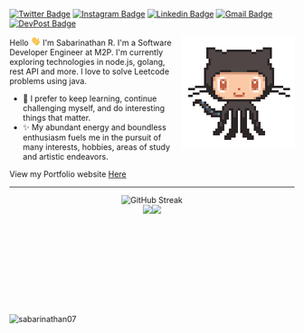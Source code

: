 <!-- <h2> 𝐇𝐞𝐥𝐥𝐨 &nbsp; 𝐭𝐡𝐞𝐫𝐞, &nbsp; 𝐟𝐞𝐥𝐥𝐨𝐰 &nbsp;<𝚌𝚘𝚍𝚎𝚛𝚜/>! &nbsp; <img src="https://github.com/Sabarinathan07/Sabarinathan07/blob/main/assets/Hi.gif?raw=true" width="20px"></h2> -->

[![Twitter Badge](https://img.shields.io/twitter/url?url=https%3A%2F%2Ftwitter.com%2Fsabari_nathan07&label=%40sabari_nathan07)](https://twitter.com/sabari_nathan07)
[![Instagram Badge](https://img.shields.io/badge/sabari__nathan07-%23E4405F.svg?&style=flat-square&logo=instagram&logoColor=white)](https://www.instagram.com/sabari_nathan07/)
[![Linkedin Badge](https://img.shields.io/badge/-SabariNathan-blue?style=flat-square&logo=Linkedin&logoColor=white&link=https://www.linkedin.com/in/Sabarinathan07/)](https://www.linkedin.com/in/Sabarinathan07/)
[![Gmail Badge](https://img.shields.io/badge/-r.sabarinathan02@gmail.com-c14438?style=flat-square&logo=Gmail&logoColor=white&link=mailto:r.sabarinathan02@gmail.com)](mailto:r.sabarinathan02@gmail.com)
[![DevPost Badge](https://img.shields.io/badge/-sabarinathan07-073e54?style=flat-square&logo=Devpost&logoColor=white&link=https://devpost.com/Sabarinathan07)](https://devpost.com/Sabarinathan07)

<img align='right' src='https://github.com/Sabarinathan07/Sabarinathan07/blob/main/assets/Git.gif?raw=true' width='200"'>

Hello <img src="https://github.com/Sabarinathan07/Sabarinathan07/blob/main/assets/Hi.gif?raw=true" width="17px"> I'm Sabarinathan R. I'm a Software Developer Engineer at M2P. I'm currently exploring technologies in node.js, golang, rest API and more. I love to solve Leetcode problems using java.

- 🔭 I prefer to keep learning, continue challenging myself, and do interesting things that matter.
- ✨ My abundant energy and boundless enthusiasm fuels me in the pursuit of many interests, hobbies, areas of study and artistic endeavors.

View my Portfolio website [Here](https://sabari.dev/)

---

<div align="center">
   <img
    src="https://git-hub-streak-stats.vercel.app?user=sabarinathan07&theme=github_dark&border_radius=20&date_format=M%20j%5B%2C%20Y%5D&card_width=500"
    alt="GitHub Streak"
    height="200px" />
  </div>

  <div align="center"
   style="height: '180px'; display: flex; align-items: center; margin: '20px 0px'; justify-content: center; ">
   <img
    src="https://github-readme-stats.vercel.app/api/top-langs/?username=sabarinathan07&theme=github_dark&show_icons=true&hide_border=false&layout=compact&border_radius=20"
    height="180px" />
   <img
    src="https://github-readme-stats.vercel.app/api?username=sabarinathan07&theme=github_dark&show_icons=true&hide_border=false&count_private=true&border_radius=20&rank_icon=github"
    height="180px" />
  </div>

<p align="left"> <img src="https://komarev.com/ghpvc/?username=sabarinathan07&label=Profile%20Views&color=0e75b6&style=flat" alt="sabarinathan07" /> </p>

<!--
**Sabarinathan07/Sabarinathan07** is a ✨ _special_ ✨ repository because its `README.md` (this file) appears on your GitHub profile.

Here are some ideas to get you started

- 🔭 I’m currently working on ...
- 🌱 I’m currently learning ...
- 👯 I’m looking to collaborate on ...
- 🤔 I’m looking for help with ...
- 💬 Ask me about ...
- 📫 How to reach me: ...
- 😄 Pronouns: ...
- ⚡ Fun fact
-->

<!-- <p align="center" width='100px' >
<img src="https://github-readme-stats.vercel.app/api/top-langs/?username=sabarinathan07&layout=compact&theme=github_dark" width='35.5%'/> -->

<!-- <img src="https://github-readme-streak-stats.herokuapp.com/?user=sabarinathan07&theme=highcontrast"width="50%"/> -->
<!-- <a href="https://git.io/streak-stats"><img src="https://git-hub-streak-stats.vercel.app?user=sabarinathan07&theme=github_dark&date_format=M%20j%5B%2C%20Y%5D" width="50% alt="GitHub Streak" /></a>
</p> -->

<!-- [![Readme Card](https://github-readme-stats.vercel.app/api/pin/?username=sabarinathan07&repo=blog-mern&theme=dark)](https://github.com/Sabarinathan07/BLOG-MERN) -->

<!-- ![visitors](https://visitor-badge.glitch.me/badge?page_id=sabarinathan07.sabarinathan07) -->

<!--   ![Sabarinathan's GitHub stats](https://github-readme-stats.vercel.app/api?username=sabarinathan07&theme=dark&show_icons=true)

![Top Langs](https://github-readme-stats.vercel.app/api/top-langs/?username=sabarinathan07&layout=compact&theme=dark)

![Github Streak](https://github-readme-streak-stats.herokuapp.com/?user=sabarinathan07&theme=dark) -->
